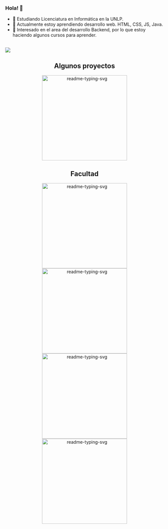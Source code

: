 ### Hola! 👋

- 🔭 Estudiando Licenciatura en Informática en la UNLP.
- 🌱 Actualmente estoy aprendiendo desarrollo web. HTML, CSS, JS, Java.
- 🎯 Interesado en el area del desarrollo Backend, por lo que estoy haciendo algunos cursos para aprender.
<br>
<img src="https://komarev.com/ghpvc/?username=EMinetto99&color=blue&style=flat-square">
<br>

<div align="center">
  <h2>Algunos proyectos</h2>
  <a href="https://github.com/EMinetto99/barberia-Alura">
    <img width="270" src="https://denvercoder1-github-readme-stats.vercel.app/api/pin/?username=EMinetto99&repo=barberia-Alura&theme=react&bg_color=7c4a2c&title_color=F8D866&icon_color=F8D866&hide_border=true&show_icons=false" alt="readme-typing-svg">
  </a>
</div>

<div align="center">
  <h2>Facultad</h2>
  <a href="https://github.com/EMinetto99/Taller-de-Programacion">
    <img width="270" src="https://denvercoder1-github-readme-stats.vercel.app/api/pin/?username=EMinetto99&repo=Taller-de-Programacion&theme=react&bg_color=182752&title_color=2fcff6&icon_color=2fcff6&hide_border=true&show_icons=false" alt="readme-typing-svg">
  </a>
  <a href="https://github.com/EMinetto99/ING1">
    <img width="270" src="https://denvercoder1-github-readme-stats.vercel.app/api/pin/?username=EMinetto99&repo=ING1&theme=react&bg_color=182752&title_color=F8D866&icon_color=F8D866&hide_border=true&show_icons=false" alt="readme-typing-svg">
  </a>
  <a href="https://github.com/EMinetto99/OO1">
    <img width="270" src="https://denvercoder1-github-readme-stats.vercel.app/api/pin/?username=EMinetto99&repo=OO1&theme=react&bg_color=182752&title_color=F8D866&icon_color=F8D866&hide_border=true&show_icons=false" alt="readme-typing-svg">
  </a>
  <a href="https://github.com/EMinetto99/ISO">
    <img width="270" src="https://denvercoder1-github-readme-stats.vercel.app/api/pin/?username=EMinetto99&repo=ISO&theme=react&bg_color=182752&title_color=F8D866&icon_color=F8D866&hide_border=true&show_icons=false" alt="readme-typing-svg">
  </a>
</div>
